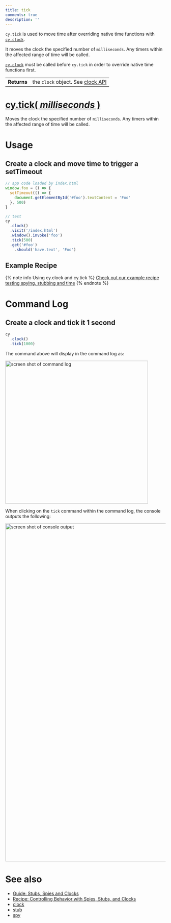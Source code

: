```yaml
---
title: tick
comments: true
description: ''
---
```


`cy.tick` is used to move time after overriding native time functions with [`cy.clock`](https://on.cypress.io/api/clock).

It moves the clock the specified number of `milliseconds`. Any timers within the affected range of time will be called.

[`cy.clock`](https://on.cypress.io/api/clock) must be called before `cy.tick` in order to override native time functions first.

| | |
|--- | --- |
| **Returns** | the `clock` object. See [clock API](https://on.cypress.io/api/clock#clock-api) |

# [cy.tick( *milliseconds* )](#usage)

Moves the clock the specified number of `milliseconds`. Any timers within the affected range of time will be called.

# Usage

## Create a clock and move time to trigger a setTimeout

```javascript
// app code loaded by index.html
window.foo = () => {
  setTimeout(() => {
    document.getElementById('#foo').textContent = 'Foo'
  }, 500)
}

// test
cy
  .clock()
  .visit('/index.html')
  .window().invoke('foo')
  .tick(500)
  .get('#foo')
    .should('have.text', 'Foo')
```

## Example Recipe

{% note info Using cy.clock and cy.tick %}
[Check out our example recipe testing spying, stubbing and time](https://github.com/cypress-io/cypress-example-recipes/blob/master/cypress/integration/spy_stub_clock_spec.js)
{% endnote %}

# Command Log

## Create a clock and tick it 1 second

```javascript
cy
  .clock()
  .tick(1000)
```

The command above will display in the command log as:

<img width="448" alt="screen shot of command log" src="https://cloud.githubusercontent.com/assets/1157043/22437918/059f60a6-e6f8-11e6-903d-d868e044615d.png">

When clicking on the `tick` command within the command log, the console outputs the following:

<img width="1059" alt="screen shot of console output" src="https://cloud.githubusercontent.com/assets/1157043/22438009/504fecd8-e6f8-11e6-8ef1-4d7cb0b5594c.png">

# See also

- [Guide: Stubs, Spies and Clocks ](https://on.cypress.io/guides/stubs-spies-clocks)
- [Recipe: Controlling Behavior with Spies, Stubs, and Clocks](https://github.com/cypress-io/cypress-example-recipes#controlling-behavior-with-spies-stubs-and-clocks)
- [clock](https://on.cypress.io/api/clock)
- [stub](https://on.cypress.io/api/stub)
- [spy](https://on.cypress.io/api/spy)
